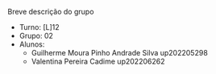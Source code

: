 
Breve descrição do grupo

* Turno: [L]12
* Grupo: 02
* Alunos:
    - Guilherme Moura Pinho Andrade Silva up202205298 
    - Valentina Pereira Cadime up202206262